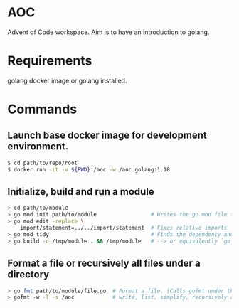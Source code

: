 # AOC

Advent of Code workspace. Aim is to have an introduction to golang.

# Requirements

golang docker image or golang installed.

# Commands

## Launch base docker image for development environment.
```bash
$ cd path/to/repo/root
$ docker run -it -v ${PWD}:/aoc -w /aoc golang:1.18
```

## Initialize, build and run a module

```bash
> cd path/to/module
> go mod init path/to/module                 # Writes the go.mod file to current working dir.
> go mod edit -replace \
    import/statement=../../import/statement  # Fixes relative imports
> go mod tidy                                # Finds the dependency and tidies up the go.mod file.
> go build -o /tmp/module . && /tmp/module   # --> or equivalently `go run .`
```

## Format a file or recursively all files under a directory

```bash
> go fmt path/to/module/file.go  # Format a file. (Calls gofmt under the hood.)
> gofmt -w -l -s /aoc            # write, list, simplify, recursively all files, given a dir.
```
